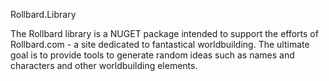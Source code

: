 ﻿Rollbard.Library

The Rollbard library is a NUGET package intended to support the efforts of Rollbard.com - a site dedicated to fantastical worldbuilding.  The ultimate goal is to provide tools to generate random ideas such as names and characters and other worldbuilding elements.